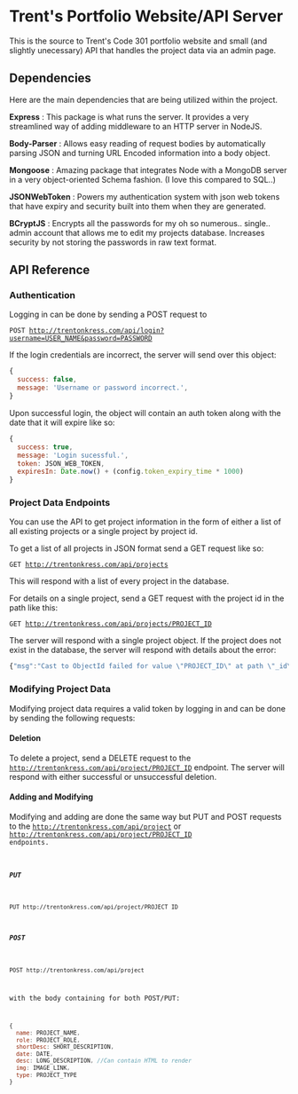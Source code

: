# Trent's Portfolio Website/API Server
This is the source to Trent's Code 301 portfolio website and small (and slightly unecessary) API that handles the project data via an admin page.

## Dependencies
Here are the main dependencies that are being utilized within the project.

**Express**
  : This package is what runs the server. It provides a very streamlined way of adding middleware to an HTTP server in NodeJS.

**Body-Parser**
  : Allows easy reading of request bodies by automatically parsing JSON and turning URL Encoded information into a body object.

**Mongoose**
  : Amazing package that integrates Node with a MongoDB server in a very object-oriented Schema fashion. (I love this compared to SQL..)

**JSONWebToken**
  : Powers my authentication system with json web tokens that have expiry and security built into them when they are generated.

**BCryptJS**
  : Encrypts all the passwords for my oh so numerous.. single.. admin account that allows me to edit my projects database. Increases security by not storing the passwords in raw text format.

## API Reference

### Authentication
Logging in can be done by sending a POST request to

<code>POST http://trentonkress.com/api/login?username=USER_NAME&password=PASSWORD</code>

If the login credentials are incorrect, the server will send over this object:

``` javascript
{
  success: false,
  message: 'Username or password incorrect.',
}
```

Upon successful login, the object will contain an auth token along with the date that it will expire like so:

``` javascript
{
  success: true,
  message: 'Login sucessful.',
  token: JSON_WEB_TOKEN,
  expiresIn: Date.now() + (config.token_expiry_time * 1000)
}
```

### Project Data Endpoints
You can use the API to get project information in the form of either a list of all existing projects or a single project by project id.

To get a list of all projects in JSON format send a GET request like so:

<code>GET http://trentonkress.com/api/projects</code>

This will respond with a list of every project in the database.

For details on a single project, send a GET request with the project id in the path like this:

<code>GET http://trentonkress.com/api/projects/PROJECT_ID</code>

The server will respond with a single project object. If the project does not exist in the database, the server will respond with details about the error:

``` javascript
{"msg":"Cast to ObjectId failed for value \"PROJECT_ID\" at path \"_id\" for model \"Project\""}
```

### Modifying Project Data
Modifying project data requires a valid token by logging in and can be done by sending the following requests:

#### Deletion

To delete a project, send a DELETE request to the <code>http://trentonkress.com/api/project/PROJECT_ID</code> endpoint.
The server will respond with either successful or unsuccessful deletion.

#### Adding and Modifying
Modifying and adding are done the same way but PUT and POST requests to the <code>http://trentonkress.com/api/project</code> or <code>http://trentonkress.com/api/project/PROJECT_ID endpoints.

##### PUT

```
PUT http://trentonkress.com/api/project/PROJECT_ID
```
##### POST

```
POST http://trentonkress.com/api/project
```

with the body containing for both POST/PUT:

``` javascript
{
  name: PROJECT_NAME,
  role: PROJECT_ROLE,
  shortDesc: SHORT_DESCRIPTION,
  date: DATE,
  desc: LONG_DESCRIPTION, //Can contain HTML to render
  img: IMAGE_LINK,
  type: PROJECT_TYPE
}
```
